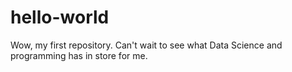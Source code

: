 # hello-world
Wow, my first repository. Can't wait to see what Data Science and programming has in store for me.
